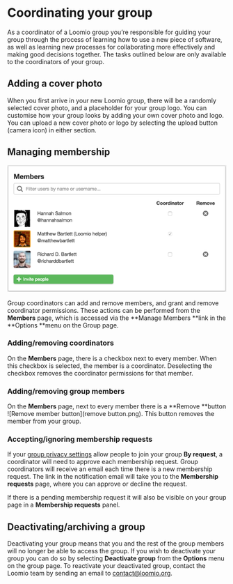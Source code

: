 # Coordinating your group

As a coordinator of a Loomio group you’re responsible for guiding your group through the process of learning how to use a new piece of software, as well as learning new processes for collaborating more effectively and making good decisions together. The tasks outlined below are only available to the coordinators of your group.

## Adding a cover photo

When you first arrive in your new Loomio group, there will be a randomly selected cover photo, and a placeholder for your group logo. You can customise how your group looks by adding your own cover photo and logo. You can upload a new cover photo or logo by selecting the upload button (camera icon) in either section. 

## Managing membership

<img class="screenshot" alt="Managing membership page" src="members page.png" />

Group coordinators can add and remove members, and grant and remove coordinator permissions. These actions can be performed from the **Members** page, which is accessed via the **Manage Members **link in the **Options **menu on the Group page.

### Adding/removing coordinators

On the **Members** page, there is a checkbox next to every member. When this checkbox is selected, the member is a coordinator. Deselecting the checkbox removes the coordinator permissions for that member. 

### Adding/removing group members

On the **Members** page, next to every member there is a **Remove **button ![Remove member button](remove button.png). This button removes the member from your group.

### Accepting/ignoring membership requests

If your [group privacy settings](group_settings.html#group-privacy) allow people to join your group **By request**, a coordinator will need to approve each membership request. Group coordinators will receive an email each time there is a new membership request. The link in the notification email will take you to the **Membership requests** page, where you can approve or decline the request.

If there is a pending membership request it will also be visible on your group page in a **Membership requests** panel.

## Deactivating/archiving a group

Deactivating your group means that you and the rest of the group members will no longer be able to access the group. If you wish to deactivate your group you can do so by selecting **Deactivate group** from the **Options** menu on the group page. To reactivate your deactivated group, contact the Loomio team by sending an email to [contact@loomio.org](mailto:contact@loomio.org).
